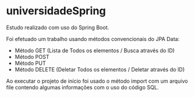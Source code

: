 # universidadeSpring
Estudo realizado com uso do Spring Boot.

Foi efetuado um trabalho usando métodos convencionais do JPA Data:

- Método GET (Lista de Todos os elementos / Busca através do ID)
- Método POST 
- Método PUT
- Método DELETE (Deletar Todos os elementos / Deletar através do ID)

Ao executar o projeto de início foi usado o método import com um arquivo file contendo algumas informações com o uso do código SQL.
